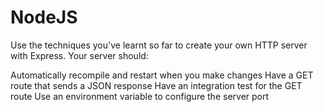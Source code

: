 # NodeJS
Use the techniques you've learnt so far to create your own HTTP server with Express. Your server should:

Automatically recompile and restart when you make changes
Have a GET route that sends a JSON response
Have an integration test for the GET route
Use an environment variable to configure the server port
